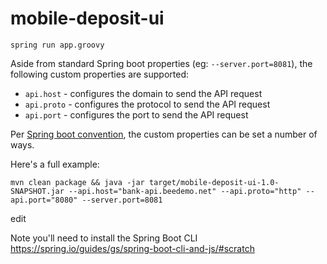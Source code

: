 # mobile-deposit-ui

```
spring run app.groovy
```

Aside from standard Spring boot properties (eg: `--server.port=8081`), the following custom properties are supported:

* `api.host` - configures the domain to send the API request
* `api.proto` - configures the protocol to send the API request
* `api.port` - configures the port to send the API request

Per [Spring boot convention](http://docs.spring.io/spring-boot/docs/current/reference/html/boot-features-external-config.html), the custom properties can be set a number of ways.

Here's a full example:
```
mvn clean package && java -jar target/mobile-deposit-ui-1.0-SNAPSHOT.jar --api.host="bank-api.beedemo.net" --api.proto="http" --api.port="8080" --server.port=8081
```

edit

Note you'll need to install the Spring Boot CLI https://spring.io/guides/gs/spring-boot-cli-and-js/#scratch
